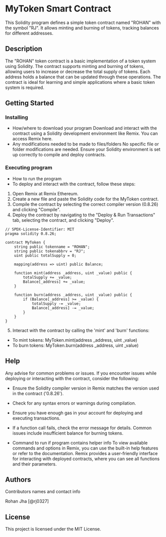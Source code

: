 # MyToken Smart Contract

This Solidity program defines a simple token contract named "ROHAN" with the symbol "RJ". It allows minting and burning of tokens, tracking balances for different addresses.

## Description

The "ROHAN" token contract is a basic implementation of a token system using Solidity. The contract supports minting and burning of tokens, allowing users to increase or decrease the total supply of tokens. Each address holds a balance that can be updated through these operations. The contract is ideal for learning and simple applications where a basic token system is required.


## Getting Started

### Installing

* How/where to download your program
Download and interact with the contract using a Solidity development environment like Remix. You can access Remix here.
* Any modifications needed to be made to files/folders
No specific file or folder modifications are needed. Ensure your Solidity environment is set up correctly to compile and deploy contracts.



### Executing program

* How to run the program
* To deploy and interact with the contract, follow these steps:

1. Open Remix at Remix Ethereum.
2. Create a new file and paste the Solidity code for the MyToken contract.
3. Compile the contract by selecting the correct compiler version (0.8.26) and clicking "Compile".
4. Deploy the contract by navigating to the "Deploy & Run Transactions" tab, selecting the contract, and clicking "Deploy".

```solidity
// SPDX-License-Identifier: MIT
pragma solidity 0.8.26;

contract MyToken {
    string public tokenname = "ROHAN";
    string public tokenabbrv = "RJ";
    uint public totalSupply = 0;

    mapping(address => uint) public Balance;

    function mint(address _address, uint _value) public {
        totalSupply += _value;
        Balance[_address] += _value;
    }

    function burn(address _address, uint _value) public {
        if (Balance[_address] >= _value) {
            totalSupply -= _value;
            Balance[_address] -= _value;
        }
    }
}
```

5. Interact with the contract by calling the 'mint' and 'burn' functions:
* To mint tokens:
MyToken.mint(address _address, uint _value)
* To burn tokens:
MyToken.burn(address _address, uint _value)



## Help

Any advise for common problems or issues.
If you encounter issues while deploying or interacting with the contract, consider the following:

* Ensure the Solidity compiler version in Remix matches the version used in the contract ('0.8.26').
* Check for any syntax errors or warnings during compilation.
* Ensure you have enough gas in your account for deploying and executing transactions.
* If a function call fails, check the error message for details. Common issues include insufficient balance for burning tokens.

* Command to run if program contains helper info
To view available commands and options in Remix, you can use the built-in help features or refer to the documentation. Remix provides a user-friendly interface for interacting with deployed contracts, where you can see all functions and their parameters.



## Authors

Contributors names and contact info

Rohan Jha 
[@rj0327]


## License

This project is licensed under the MIT License.

